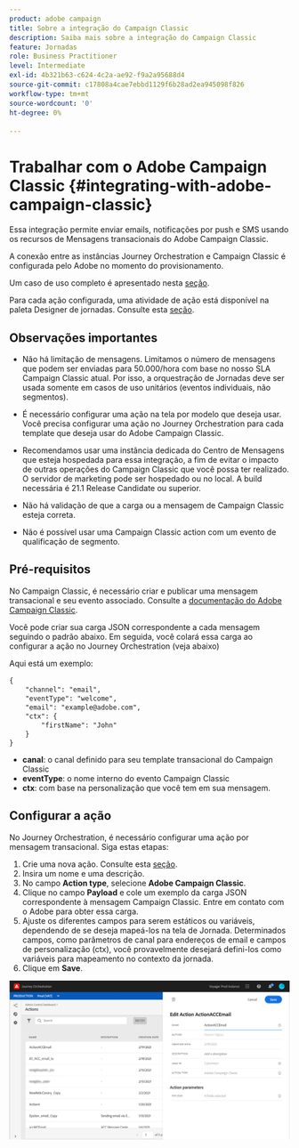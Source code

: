 ```yaml
---
product: adobe campaign
title: Sobre a integração do Campaign Classic
description: Saiba mais sobre a integração do Campaign Classic
feature: Jornadas
role: Business Practitioner
level: Intermediate
exl-id: 4b321b63-c624-4c2a-ae92-f9a2a95688d4
source-git-commit: c17808a4cae7ebbd1129f6b28ad2ea945098f826
workflow-type: tm+mt
source-wordcount: '0'
ht-degree: 0%

---
```


# Trabalhar com o Adobe Campaign Classic {#integrating-with-adobe-campaign-classic}

Essa integração permite enviar emails, notificações por push e SMS usando os recursos de Mensagens transacionais do Adobe Campaign Classic.

A conexão entre as instâncias Journey Orchestration e Campaign Classic é configurada pelo Adobe no momento do provisionamento.

Um caso de uso completo é apresentado nesta [seção](../usecase/campaign-classic-use-case.md).

Para cada ação configurada, uma atividade de ação está disponível na paleta Designer de jornadas. Consulte esta [seção](../building-journeys/using-adobe-campaign-classic.md).

## Observações importantes

* Não há limitação de mensagens. Limitamos o número de mensagens que podem ser enviadas para 50.000/hora com base no nosso SLA Campaign Classic atual. Por isso, a orquestração de Jornadas deve ser usada somente em casos de uso unitários (eventos individuais, não segmentos).

* É necessário configurar uma ação na tela por modelo que deseja usar. Você precisa configurar uma ação no Journey Orchestration para cada template que deseja usar do Adobe Campaign Classic.

* Recomendamos usar uma instância dedicada do Centro de Mensagens que esteja hospedada para essa integração, a fim de evitar o impacto de outras operações do Campaign Classic que você possa ter realizado. O servidor de marketing pode ser hospedado ou no local. A build necessária é 21.1 Release Candidate ou superior.

* Não há validação de que a carga ou a mensagem de Campaign Classic esteja correta.

* Não é possível usar uma Campaign Classic action com um evento de qualificação de segmento.

## Pré-requisitos

No Campaign Classic, é necessário criar e publicar uma mensagem transacional e seu evento associado. Consulte a [documentação do Adobe Campaign Classic](https://experienceleague.adobe.com/docs/campaign-classic/using/transactional-messaging/introduction/about-transactional-messaging.html#transactional-messaging).

Você pode criar sua carga JSON correspondente a cada mensagem seguindo o padrão abaixo. Em seguida, você colará essa carga ao configurar a ação no Journey Orchestration (veja abaixo)

Aqui está um exemplo:

```
{
    "channel": "email",
    "eventType": "welcome",
    "email": "example@adobe.com",
    "ctx": {
        "firstName": "John"
    }
}
```

* **canal**: o canal definido para seu template transacional do Campaign Classic
* **eventType**: o nome interno do evento Campaign Classic
* **ctx**: com base na personalização que você tem em sua mensagem.

## Configurar a ação

No Journey Orchestration, é necessário configurar uma ação por mensagem transacional. Siga estas etapas:

1. Crie uma nova ação. Consulte esta [seção](../action/action.md).
1. Insira um nome e uma descrição.
1. No campo **Action type**, selecione **Adobe Campaign Classic**.
1. Clique no campo **Payload** e cole um exemplo da carga JSON correspondente à mensagem Campaign Classic. Entre em contato com o Adobe para obter essa carga.
1. Ajuste os diferentes campos para serem estáticos ou variáveis, dependendo de se deseja mapeá-los na tela de Jornada. Determinados campos, como parâmetros de canal para endereços de email e campos de personalização (ctx), você provavelmente desejará defini-los como variáveis para mapeamento no contexto da jornada.
1. Clique em **Save**.

![](../assets/accintegration1.png)


